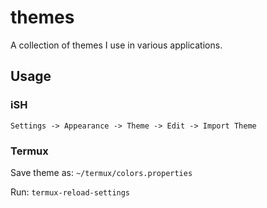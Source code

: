 # themes

A collection of themes I use in various applications.

## Usage

### iSH

`Settings -> Appearance -> Theme -> Edit -> Import Theme`

### Termux 

Save theme as: `~/termux/colors.properties`

Run: `termux-reload-settings`

